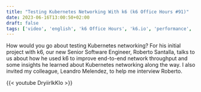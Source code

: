 ```yaml
---
title: "Testing Kubernetes Networking With k6 (k6 Office Hours #91)"
date: 2023-06-16T13:00:50+02:00
draft: false
tags: ['video', 'english', 'k6 Office Hours', 'k6.io', 'performance', 'networking', 'kubernetes', 'live']
---
```

How would you go about testing Kubernetes networking? For his initial project with k6, our new Senior Software Engineer, Roberto Santalla, talks to us about how he used k6 to improve end-to-end network throughput and some insights he learned about Kubernetes networking along the way. I also invited my colleague, Leandro Melendez, to help me interview Roberto.

{{< youtube DryiirlkKIo >}}